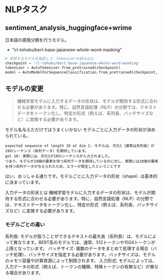 # NLPタスク

## sentiment_analysis_huggingface+wrime

日本語の感情分類を行うモデル。

- "cl-tohoku/bert-base-japanese-whole-word-masking"


```python
# 使用するモデルを指定して、Tokenizerを読み込む
checkpoint = 'cl-tohoku/bert-base-japanese-whole-word-masking'
tokenizer = AutoTokenizer.from_pretrained(checkpoint)
model = AutoModelForSequenceClassification.from_pretrained(checkpoint, num_labels=num_labels)
```

## モデルの変更

>機械学習モデルに入力するデータの形状は、モデルが期待する形式に合わせる必要があります。特に、自然言語処理（NLP）の分野では、テキストデータをトークン化し、特定の形式（例えば、系列長、バッチサイズなど）に変換する必要があります。

モデル名与えただけではうまくいかない
モデルごとに入力データの形状が決められている。

```error
expected sequence of length 19 at dim 1: モデルは、次元1（通常は系列長）が19のシーケンス（系列データ）を期待しています。
got 10: 実際には、次元1が10のシーケンスが入力されました。
つまり、モデルが19個の要素を持つ系列データを期待しているのに対し、実際には10個の要素を持つ系列データが与えられたため、エラーが発生したということです
```

はい、おっしゃる通りです。モデルごとに入力データの形状（shape）は基本的に決まっています。

入力データの形状とは
機械学習モデルに入力するデータの形状は、モデルが期待する形式に合わせる必要があります。特に、自然言語処理（NLP）の分野では、テキストデータをトークン化し、特定の形式（例えば、系列長、バッチサイズなど）に変換する必要があります。

### モデルごとの違い

系列長: モデルが扱うことができるテキストの最大長（系列長）は、モデルによって異なります。BERT系のモデルでは、通常、512トークンや1024トークンが上限となっています。
バッチサイズ: 複数のデータをまとめて処理する場合（バッチ処理）、バッチサイズを指定する必要があります。バッチサイズは、モデルのメモリ容量や計算資源によって制限されます。
入力形式: モデルによっては、入力データの形式（例えば、トークンの種類、特殊トークンの有無など）が異なる場合があります。